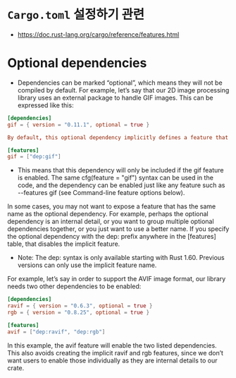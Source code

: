# `Cargo.toml` 설정하기 관련

- https://doc.rust-lang.org/cargo/reference/features.html

# Optional dependencies

- Dependencies can be marked “optional”, which means they will not be compiled by default. For example, let’s say that our 2D image processing library uses an external package to handle GIF images. This can be expressed like this:

```toml
[dependencies]
gif = { version = "0.11.1", optional = true }

By default, this optional dependency implicitly defines a feature that looks like this:

[features]
gif = ["dep:gif"]
```

- This means that this dependency will only be included if the gif feature is enabled. The same cfg(feature = "gif") syntax can be used in the code, and the dependency can be enabled just like any feature such as --features gif (see Command-line feature options below).

In some cases, you may not want to expose a feature that has the same name as the optional dependency. For example, perhaps the optional dependency is an internal detail, or you want to group multiple optional dependencies together, or you just want to use a better name. If you specify the optional dependency with the dep: prefix anywhere in the [features] table, that disables the implicit feature.

- Note: The dep: syntax is only available starting with Rust 1.60. Previous versions can only use the implicit feature name.

For example, let’s say in order to support the AVIF image format, our library needs two other dependencies to be enabled:

```toml
[dependencies]
ravif = { version = "0.6.3", optional = true }
rgb = { version = "0.8.25", optional = true }

[features]
avif = ["dep:ravif", "dep:rgb"]
```

In this example, the avif feature will enable the two listed dependencies. This also avoids creating the implicit ravif and rgb features, since we don’t want users to enable those individually as they are internal details to our crate.
